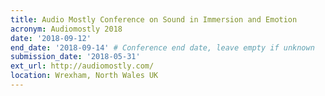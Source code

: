```yaml
---
title: Audio Mostly Conference on Sound in Immersion and Emotion
acronym: Audiomostly 2018
date: '2018-09-12'
end_date: '2018-09-14' # Conference end date, leave empty if unknown
submission_date: '2018-05-31'
ext_url: http://audiomostly.com/
location: Wrexham, North Wales UK
---
```

